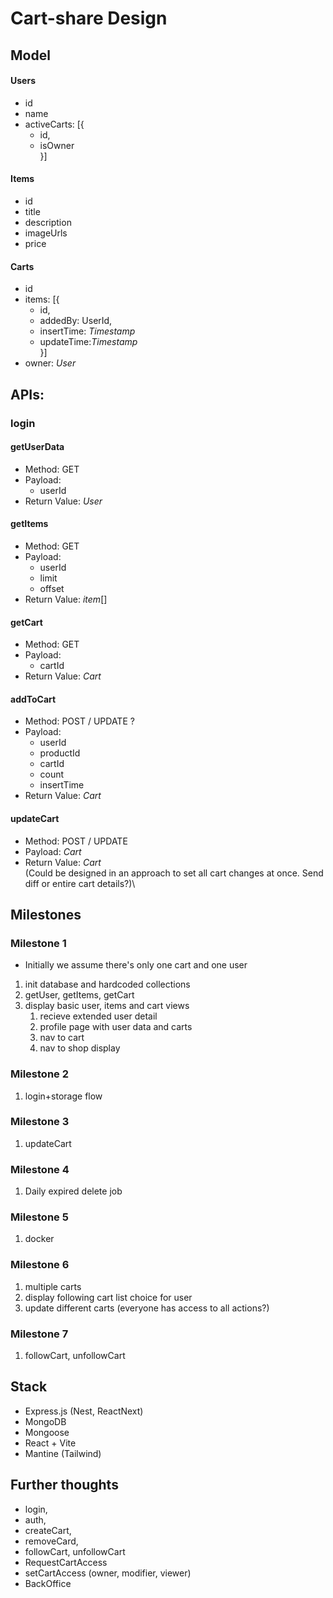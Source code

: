 # Cart-share Design

## Model

#### Users
*   id
*   name
*   activeCarts: [{
    *   id, 
    *   isOwner\
    }]

#### Items
*   id
*   title
*   description
*   imageUrls
*   price

#### Carts
*   id
* items: [{
    *   id,
    *   addedBy: UserId,
    *   insertTime: *Timestamp*
    *   updateTime:*Timestamp*\
    }]
*   owner: *User*

## APIs: 

### login

#### getUserData
*   Method: GET
*   Payload:
    *   userId
*   Return Value: *User*

#### getItems
*   Method: GET
*   Payload:
    *   userId
    *   limit
    *   offset
*   Return Value: *item*[]

#### getCart
*    Method: GET
*   Payload: 
    *   cartId
*   Return Value: *Cart*

#### addToCart
*   Method: POST / UPDATE ?
*   Payload:
    *   userId
    *   productId
    *   cartId
    *   count
    *   insertTime
*   Return Value: *Cart*

#### updateCart
*   Method: POST / UPDATE
*   Payload: *Cart*
*   Return Value: *Cart*\
(Could be designed in an approach to set all cart changes at once. Send diff or entire cart details?)\

## Milestones

### Milestone 1
*   Initially we assume there's only one cart and one user

1. init database and hardcoded collections
2. getUser, getItems, getCart
3. display basic user, items and cart views
    1. recieve extended user detail
    2. profile page with user data and carts
    3. nav to cart
    4. nav to shop display

### Milestone 2
1. login+storage flow

### Milestone 3
1. updateCart

### Milestone 4
1. Daily expired delete job

### Milestone 5
1. docker

### Milestone 6
1. multiple carts
2. display following cart list choice for user
3. update different carts (everyone has access to all actions?)

### Milestone 7
1. followCart, unfollowCart

## Stack
*   Express.js (Nest, ReactNext)
*   MongoDB
*   Mongoose
*   React + Vite
*   Mantine (Tailwind)

## Further thoughts
*   login, 
*   auth,
*   createCart, 
*   removeCard,
*   followCart, unfollowCart
*   RequestCartAccess
*   setCartAccess (owner, modifier, viewer)
*   BackOffice